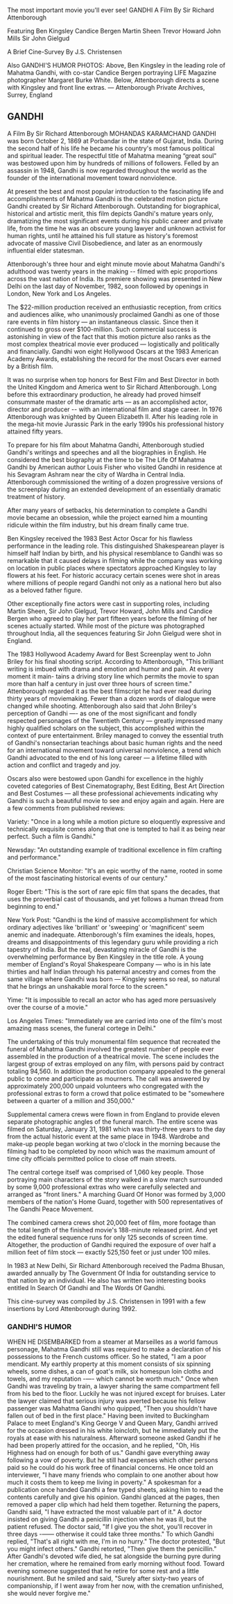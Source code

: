 The most important movie
you'll ever see!
GANDHI
A Film By Sir Richard Attenborough

Featuring
Ben Kingsley
Candice Bergen
Martin Sheen
Trevor Howard
John Mills
Sir John Gielgud

A Brief Cine-Survey
By J.S. Christensen

Also
GANDHI'S HUMOR
PHOTOS: Above, Ben Kingsley in the leading role of Mahatma Gandhi, with co-star
Candice Bergen portraying LIFE Magazine photographer Margaret Burke White.
Below, Attenborough directs a scene with Kingsley and front line extras.
— Attenborough Private Archives, Surrey, England


## GANDHI

A Film By Sir Richard Attenborough
MOHANDAS KARAMCHAND GANDHI was born October 2, 1869 at Porbandar in the state
of Gujarat, India. During the second half of his life he became his country's
most famous political and spiritual leader. The respectful title of Mahatma
meaning “great soul" was bestowed upon him by hundreds of millions of followers.
Felled by an assassin in 1948, Gandhi is now regarded throughout the world as
the founder of the international movement toward nonviolence.

At present the best and most popular introduction to the fascinating life
and accomplishments of Mahatma Gandhi is the celebrated motion picture Gandhi
created by Sir Richard Attenborough. Outstanding for biographical, historical
and artistic merit, this film depicts Gandhi's mature years only, dramatizing
the most significant events during his public career and private life, from
the time he was an obscure young lawyer and unknown activist for human rights,
until he attained his full stature as history's foremost advocate of massive
Civil Disobedience, and later as an enormously influential elder statesman.

Attenborough's three hour and eight minute movie about Mahatma Gandhi's
adulthood was twenty years in the making -- filmed with epic proportions
across the vast nation of India. Its premiere showing was presented in
New Delhi on the last day of November, 1982, soon followed by openings
in London, New York and Los Angeles.

The $22-million production received an enthusiastic reception, from critics
and audiences alike, who unanimously proclaimed Gandhi as one of those rare
events in film history — an instantaneous classic. Since then it continued
to gross over $100-million. Such commercial success is astonishing in view
of the fact that this motion picture also ranks as the most complex theatrical
movie ever produced — logistically and politically and financially. Gandhi
won eight Hollywood Oscars at the 1983 American Academy Awards, establishing
the record for the most Oscars ever earned by a British film.

It was no surprise when top honors for Best Film and Best Director in both
the United Kingdom and America went to Sir Richard Attenborough. Long before
this extraordinary production, he already had proved himself consummate master
of the dramatic arts — as an accomplished actor, director and producer -- with
an international film and stage career. In 1976 Attenborough was knighted by
Queen Elizabeth II. After his leading role in the mega-hit movie Jurassic Park
in the early 1990s his professional history attained fifty years.

To prepare for his film about Mahatma Gandhi, Attenborough studied Gandhi's
writings and speeches and all the biographies in English. He considered the
best biography at the time to be The Life Of Mahatma Gandhi by American author
Louis Fisher who visited Gandhi in residence at his Sevagram Ashram near the
city of Wardha in Central India. Attenborough commissioned the writing of a
dozen progressive versions of the screenplay during an extended development
of an essentially dramatic treatment of history.

After many years of setbacks, his determination to complete a Gandhi movie
became an obsession, while the project earned him a mounting ridicule within
the film industry, but his dream finally came true.

Ben Kingsley received the 1983 Best Actor Oscar for his flawless performance
in the leading role. This distinguished Shakespearean player is himself half
Indian by birth, and his physical resemblance to Gandhi was so remarkable that
it caused delays in filming while the company was working on location in public
places where spectators approached Kingsley to lay flowers at his feet. For
historic accuracy certain scenes were shot in areas where millions of people
regard Gandhi not only as a national hero but also as a beloved father figure.

Other exceptionally fine actors were cast in supporting roles, including
Martin Sheen, Sir John Gielgud, Trevor Howard, John Mills and Candice Bergen
who agreed to play her part fifteen years before the filming of her scenes
actually started. While most of the picture was photographed throughout
India, all the sequences featuring Sir John Gielgud were shot in England.

The 1983 Hollywood Academy Award for Best Screenplay went to John Briley for
his final shooting script. According to Attenborough, "This brilliant writing
is imbued with drama and emotion and humor and pain. At every moment it main-
tains a driving story line which permits the movie to span more than half a
century in just over three hours of screen time." Attenborough regarded it as
the best filmscript he had ever read during thirty years of moviemaking. Fewer
than a dozen words of dialogue were changed while shooting. Attenborough also
said that John Briley's perception of Gandhi —- as one of the most significant
and fondly respected personages of the Twentieth Century — greatly impressed
many highly qualified scholars on the subject, this accomplished within the
context of pure entertainment. Briley managed to convey the essential truth
of Gandhi's nonsectarian teachings about basic human rights and the need for
an international movement toward universal nonviolence, a trend which Gandhi
advocated to the end of his long career — a lifetime filled with action and
conflict and tragedy and joy.

Oscars also were bestowed upon Gandhi for excellence in the highly coveted
categories of Best Cinematography, Best Editing, Best Art Direction and Best
Costumes — all these professional achievements indicating why Gandhi is such
a beautiful movie to see and enjoy again and again. Here are a few comments
from published reviews:

Variety: "Once in a long while a motion picture so eloquently expressive
and technically exquisite comes along that one is tempted to hail it as being
near perfect. Such a film is Gandhi."

Newsday: "An outstanding example of traditional excellence in film
crafting and performance."

Christian Science Monitor: "It's an epic worthy of the name, rooted in
some of the most fascinating historical events of our century."

Roger Ebert: "This is the sort of rare epic film that spans the decades,
that uses the proverbial cast of thousands, and yet follows a human thread
from beginning to end."

New York Post: "Gandhi is the kind of massive accomplishment for which
ordinary adjectives like 'brilliant' or 'sweeping' or 'magnificent' seem
anemic and inadequate. Attenborough's film examines the ideals, hopes,
dreams and disappointments of this legendary guru while providing a rich tapestry of India. But the real, devastating miracle of Gandhi is the
overwhelming performance by Ben Kingsley in the title role. A young member
of England's Royal Shakespeare Company — who is in his late thirties and
half Indian through his paternal ancestry and comes from the same village
where Gandhi was born — Kingsley seems so real, so natural that he brings
an unshakable moral force to the screen."

Yime: "It is impossible to recall an actor who has aged more persuasively
over the course of a movie."

Los Angeles Times: "Immediately we are carried into one of the film's most
amazing mass scenes, the funeral cortege in Delhi."

The undertaking of this truly monumental film sequence that recreated the
funeral of Mahatma Gandhi involved the greatest number of people ever assembled
in the production of a theatrical movie. The scene includes the largest group
of extras employed on any film, with persons paid by contract totaling 94,560.
In addition the production company appealed to the general public to come and
participate as mourners. The call was answered by approximately 200,000 unpaid
volunteers who congregated with the professional extras to form a crowd that
police estimated to be "somewhere between a quarter of a million and 350,000."

Supplemental camera crews were flown in from England to provide eleven
separate photographic angles of the funeral march. The entire scene was
filmed on Saturday, January 31, 1981 which was thirty-three years to the
day from the actual historic event at the same place in 1948. Wardrobe
and make-up people began working at two o'clock in the morning because
the filming had to be completed by noon which was the maximum amount of
time city officials permitted police to close off main streets.

The central cortege itself was comprised of 1,060 key people. Those
portraying main characters of the story walked in a slow march surrounded
by some 9,000 professional extras who were carefully selected and arranged
as "front liners." A marching Guard Of Honor was formed by 3,000 members
of the nation's Home Guard, together with 500 representatives of The Gandhi
Peace Movement.

The combined camera crews shot 20,000 feet of film, more footage than the
total length of the finished movie's 188-minute released print. And yet the
edited funeral sequence runs for only 125 seconds of screen time. Altogether,
the production of Gandhi required the exposure of over half a million feet of
film stock — exactly 525,150 feet or just under 100 miles.

In 1983 at New Delhi, Sir Richard Attenborough received the Padma Bhusan,
awarded annually by The Government Of India for outstanding service to that
nation by an individual. He also has written two interesting books entitled
In Search Of Gandhi and The Words Of Gandhi.

This cine-survey was compiled by J.S. Christensen in 1991
with a few insertions by Lord Attenborough during 1992.

### GANDHI'S HUMOR
WHEN HE DISEMBARKED from a steamer at Marseilles as a world famous personage,
Mahatma Gandhi still was required to make a declaration of his possessions to
the French customs officer. So he stated, "I am a poor mendicant. My earthly
property at this moment consists of six spinning wheels, some dishes, a can of
goat's milk, six homespun loin cloths and towels, and my reputation -—- which
cannot be worth much."
Once when Gandhi was traveling by train, a lawyer sharing the same compartment
fell from his bed to the floor. Luckily he was not injured except for bruises.
Later the lawyer claimed that serious injury was averted because his fellow
passenger was Mahatma Gandhi who quipped, "Then you shouldn't have fallen out
of bed in the first place."
Having been invited to Buckingham Palace to meet England's King George V and
Queen Mary, Gandhi arrived for the occasion dressed in his white loincloth,
but he immediately put the royals at ease with his naturalness. Afterward
someone asked Gandhi if he had been properly attired for the occasion, and
he replied, "Oh, His Highness had on enough for both of us."
Gandhi gave everything away following a vow of poverty. But he still had
expenses which other persons paid so he could do his work free of financial
concerns. He once told an interviewer, "I have many friends who complain
to one another about how much it costs them to keep me living in poverty."
A spokesman for a publication once handed Gandhi a few typed sheets, asking
him to read the contents carefully and give his opinion. Gandhi glanced at
the pages, then removed a paper clip which had held them together. Returning
the papers, Gandhi said, "I have extracted the most valuable part of it."
A doctor insisted on giving Gandhi a penicillin injection when he was ill,
but the patient refused. The doctor said, "If I give you the shot, you'll
recover in three days -—— otherwise it could take three months." To which
Gandhi replied, "That's all right with me, I'm in no hurry." The doctor
protested, "But you might infect others." Gandhi retorted, "Then give
them the penicillin."
After Gandhi's devoted wife died, he sat alongside the burning pyre during her
cremation, where he remained from early morning without food. Toward evening
someone suggested that he retire for some rest and a little nourishment. But
he smiled and said, "Surely after sixty-two years of companionship, if I went
away from her now, with the cremation unfinished, she would never forgive me."